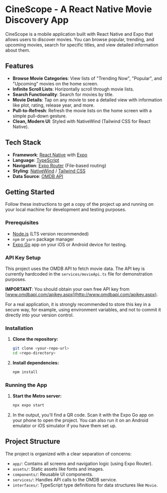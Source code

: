 # CineScope - A React Native Movie Discovery App

CineScope is a mobile application built with React Native and Expo that allows users to discover movies. You can browse popular, trending, and upcoming movies, search for specific titles, and view detailed information about them.

## Features

- **Browse Movie Categories**: View lists of "Trending Now", "Popular", and "Upcoming" movies on the home screen.
- **Infinite Scroll Lists**: Horizontally scroll through movie lists.
- **Search Functionality**: Search for movies by title.
- **Movie Details**: Tap on any movie to see a detailed view with information like plot, rating, release year, and more.
- **Pull-to-Refresh**: Refresh the movie lists on the home screen with a simple pull-down gesture.
- **Clean, Modern UI**: Styled with NativeWind (Tailwind CSS for React Native).

## Tech Stack

- **Framework**: [React Native](https://reactnative.dev/) with [Expo](https://expo.dev/)
- **Language**: [TypeScript](https://www.typescriptlang.org/)
- **Navigation**: [Expo Router](https://docs.expo.dev/router/introduction/) (File-based routing)
- **Styling**: [NativeWind](https://www.nativewind.dev/) / [Tailwind CSS](https://tailwindcss.com/)
- **Data Source**: [OMDB API](https://www.omdbapi.com/)

## Getting Started

Follow these instructions to get a copy of the project up and running on your local machine for development and testing purposes.

### Prerequisites

- [Node.js](https://nodejs.org/) (LTS version recommended)
- `npm` or `yarn` package manager
- [Expo Go](https://expo.dev/go) app on your iOS or Android device for testing.

### API Key Setup

This project uses the OMDB API to fetch movie data. The API key is currently hardcoded in the `services/movieApi.ts` file for demonstration purposes.

**IMPORTANT**: You should obtain your own free API key from [www.omdbapi.com/apikey.aspx](http://www.omdbapi.com/apikey.aspx).

For a real application, it is strongly recommended to store this key in a secure way, for example, using environment variables, and not to commit it directly into your version control.

### Installation

1.  **Clone the repository:**
    ```bash
    git clone <your-repo-url>
    cd <repo-directory>
    ```

2.  **Install dependencies:**
    ```bash
    npm install
    ```

### Running the App

1.  **Start the Metro server:**
    ```bash
    npx expo start
    ```

2.  In the output, you'll find a QR code. Scan it with the Expo Go app on your phone to open the project. You can also run it on an Android emulator or iOS simulator if you have them set up.

## Project Structure

The project is organized with a clear separation of concerns:

-   `app/`: Contains all screens and navigation logic (using Expo Router).
-   `assets/`: Static assets like fonts and images.
-   `components/`: Reusable UI components.
-   `services/`: Handles API calls to the OMDB service.
-   `interfaces/`: TypeScript type definitions for data structures like `Movie`.
